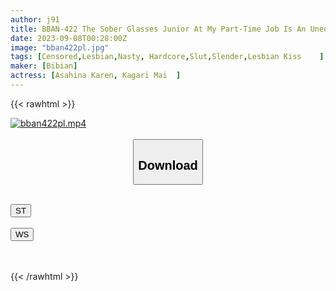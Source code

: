 ```yaml
---
author: j91
title: BBAN-422 The Sober Glasses Junior At My Part-Time Job Is An Unequaled Slut Monster Who Has A Gap And Continues To Be Squid Over And Over Again I Fell Into A Lesbian Swamp Karen Asahina Mai Hanagari
date: 2023-09-08T00:28:00Z
image: "bban422pl.jpg"
tags: [Censored,Lesbian,Nasty, Hardcore,Slut,Slender,Lesbian Kiss	 ]
maker: [Bibian]
actress: [Asahina Karen, Kagari Mai  ]
---
```



{{< rawhtml >}}

<div class="video" data-videoid="YBYO1poPG1hvXwl">
    <a href="javascript:;">
        <img src="https://my.j91.asia/posts/bban422pl/bban422pl.jpg" width="WIDTH" height="HEIGHT" alt="bban422pl.mp4" loading="lazy">
    </a>
</div>

<script type="text/javascript" src="https://j91.asia/asset/on-demand-st.js"></script>

<br>
  <link rel="stylesheet" href="https://j91.asia/asset/bs5.css">
  
  <center>
  <button class="btn btn-primary" type="button" data-bs-toggle="collapse" data-bs-target=".multi-collapse" aria-expanded="false" aria-controls="multiCollapseExample1 multiCollapseExample2"><h2>Download</h2></button></center>
</p>
<div class="row">
  <div class="col">
    <div class="collapse multi-collapse" id="multiCollapseExample1">
      <div class="card card-body">
	      	      <br>
<div class="buttons">  
<a href="https://streamtape.to/v/YBYO1poPG1hvXwl"><button class="btn-hover color-3"><i class="fa fa-download"></i> ST</button></a></div>
    </div>
  </div>
</div>
  <div class="col">
    <div class="collapse multi-collapse" id="multiCollapseExample2">
      <div class="card card-body">
	      <br>
<div class="buttons">
    <a href="https://wolfstream.tv/n3xtx7ff5gbk"><button class="btn-hover color-9"><i class="fa fa-download"></i> WS</button></a></div>
<br><br>
      </div>
    </div>
  </div>
</div>

{{< /rawhtml >}}
